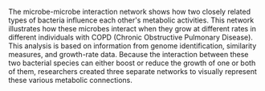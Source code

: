 The microbe-microbe interaction network shows how two closely related types of bacteria influence each other's metabolic activities. This network illustrates how these microbes interact when they grow at different rates in different individuals with COPD (Chronic Obstructive Pulmonary Disease). This analysis is based on information from genome identification, similarity measures, and growth-rate data. Because the interaction between these two bacterial species can either boost or reduce the growth of one or both of them, researchers created three separate networks to visually represent these various metabolic connections.
